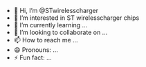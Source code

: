 - 👋 Hi, I’m @STwirelesscharger
- 👀 I’m interested in ST wirelesscharger chips
- 🌱 I’m currently learning ...
- 💞️ I’m looking to collaborate on ...
- 📫 How to reach me ...
- 😄 Pronouns: ...
- ⚡ Fun fact: ...

<!---
STwirelesscharger/STwirelesscharger is a ✨ special ✨ repository because its `README.md` (this file) appears on your GitHub profile.
You can click the Preview link to take a look at your changes.
--->
